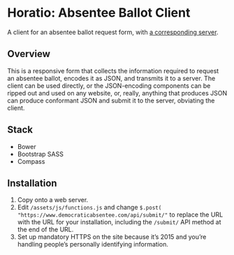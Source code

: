 # Horatio: Absentee Ballot Client

A client for an absentee ballot request form, with [a corresponding server](https://github.com/TrustTheVote-Project/horatio-server/).

## Overview

This is a responsive form that collects the information required to request an absentee ballot, encodes it as JSON, and transmits it to a server. The client can be used directly, or the JSON-encoding components can be ripped out and used on any website, or, really, anything that produces JSON can produce conformant JSON and submit it to the server, obviating the client.

## Stack

* Bower
* Bootstrap SASS
* Compass

## Installation

1. Copy onto a web server.
2. Edit `/assets/js/functions.js` and change `$.post( "https://www.democraticabsentee.com/api/submit/"` to replace the URL with the URL for your installation, including the `/submit/` API method at the end of the URL.
3. Set up mandatory HTTPS on the site because it’s 2015 and you’re handling people’s personally identifying information.
